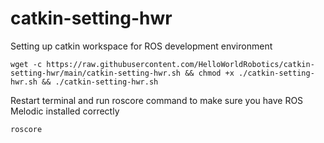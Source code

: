 # catkin-setting-hwr
Setting up catkin workspace for ROS development environment
```
wget -c https://raw.githubusercontent.com/HelloWorldRobotics/catkin-setting-hwr/main/catkin-setting-hwr.sh && chmod +x ./catkin-setting-hwr.sh && ./catkin-setting-hwr.sh
```
Restart terminal and run roscore command to make sure you have ROS Melodic installed correctly
```
roscore
```
